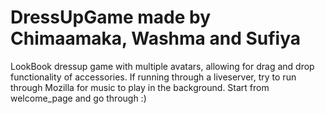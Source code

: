 # DressUpGame made by Chimaamaka, Washma and Sufiya
LookBook dressup game with multiple avatars, allowing for drag and drop functionality of accessories.
If running through a liveserver, try to run through Mozilla for music to play in the background. 
Start from welcome_page and go through :)
